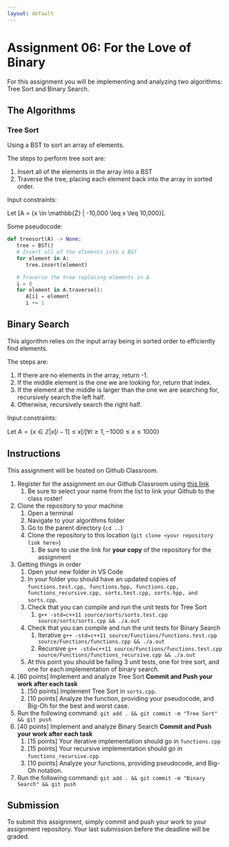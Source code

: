 ```yaml
---
layout: default
---
```


# Assignment 06: For the Love of Binary

For this assignment you will be implementing and analyzing two algorithms: Tree Sort and Binary Search.

## The Algorithms

### Tree Sort

Using a BST to sort an array of elements.

The steps to perform tree sort are:

1. Insert all of the elements in the array into a BST
2. Traverse the tree, placing each element back into the array in sorted order.

Input constraints:

Let \[A = \{x \in \mathbb{Z} | -10,000 \leq x \leq 10,000\}\].

Some pseudocode:

```python
def treesort(A) -> None:
   tree = BST()
   # Insert all of the elements into a BST
   for element in A:
      tree.insert(element)

   # Traverse the tree replacing elements in A
   i = 0
   for element in A.traverse():
      A[i] = element
      i += 1
```

## Binary Search

This algorithm relies on the input array being in sorted order to efficiently find elements.

The steps are:

1. If there are no elements in the array, return -1.
2. If the middle element is the one we are looking for, return that index.
3. If the element at the middle is larger than the one we are searching for, recursively search the left half.
4. Otherwise, recursively search the right half.

Input constraints:

Let $A = \{x \in \mathbb{Z} | x[i-1] \leq x[i] \forall i \geq 1, -1000 \leq x \leq 1000 \}$

## Instructions

This assignment will be hosted on Github Classroom.

1. Register for the assignment on our Github Classroom using [this link](https://classroom.github.com/a/9gBhRcA_)
   1. Be sure to select your name from the list to link your Github to the class roster!
2. Clone the repository to your machine
   1. Open a terminal
   2. Navigate to your algorithms folder
   3. Go to the parent directory (`cd ..`)
   4. Clone the repository to this location (`git clone <your repository link here>`)
      1. Be sure to use the link for **your copy** of the repository for the assignment
3. Getting things in order
   1. Open your new folder in VS Code
   2. In your folder you should have an updated copies of `functions.test.cpp, functions.hpp, functions.cpp, functions_recursive.cpp, sorts.test.cpp, sorts.hpp, and sorts.cpp`.
   3. Check that you can compile and run the unit tests for Tree Sort
      1. `g++ -std=c++11 source/sorts/sorts.test.cpp source/sorts/sorts.cpp && ./a.out`
   4. Check that you can compile and run the unit tests for Binary Search
      1. Iterative `g++ -std=c++11 source/Functions/functions.test.cpp source/Functions/functions.cpp && ./a.out`
      2. Recursive `g++ -std=c++11 source/Functions/functions.test.cpp source/Functions/functions_recursive.cpp && ./a.out`
   5. At this point you should be failing 3 unit tests, one for tree sort, and one for each implementation of binary search.
4. [60 points] Implement and analyze Tree Sort **Commit and Push your work after each task**
   1. [50 points] Implement Tree Sort in `sorts.cpp`.
   2. [10 points] Analyze the function, providing your pseudocode, and Big-Oh for the best and worst case.
5. Run the following command: `git add . && git commit -m "Tree Sort" && git push`
6. [40 points] Implement and analyze Binary Search **Commit and Push your work after each task**
   1. [15 points] Your iterative implementation should go in `functions.cpp`
   2. [15 points] Your recursive implementation should go in `functions_recursive.cpp`
   3. [10 points] Analyze your functions, providing pseudocode, and Big-Oh notation.
7. Run the following command: `git add . && git commit -m "Binary Search" && git push`

## Submission

To submit this assignment, simply commit and push your work to your assignment repository.
Your last submission before the deadline will be graded.
